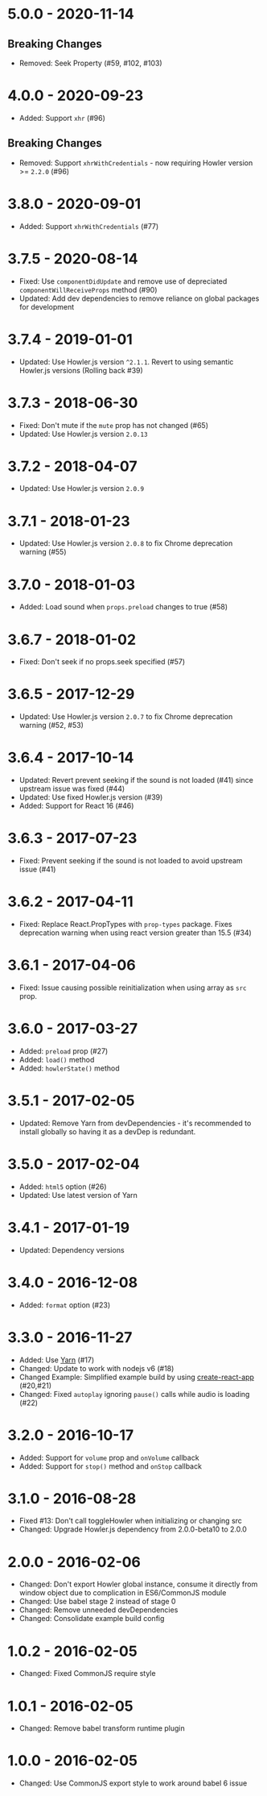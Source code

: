 # 5.0.0 - 2020-11-14

## Breaking Changes

- Removed: Seek Property (#59, #102, #103)

# 4.0.0 - 2020-09-23

- Added: Support `xhr` (#96)

## Breaking Changes

- Removed: Support `xhrWithCredentials` - now requiring Howler version >= `2.2.0` (#96)

# 3.8.0 - 2020-09-01

- Added: Support `xhrWithCredentials` (#77)

# 3.7.5 - 2020-08-14

- Fixed: Use `componentDidUpdate` and remove use of depreciated `componentWillReceiveProps` method (#90)
- Updated: Add dev dependencies to remove reliance on global packages for development

# 3.7.4 - 2019-01-01

- Updated: Use Howler.js version `^2.1.1`. Revert to using semantic Howler.js versions (Rolling back #39) 

# 3.7.3 - 2018-06-30

- Fixed: Don't mute if the `mute` prop has not changed (#65)
- Updated: Use Howler.js version `2.0.13`

# 3.7.2 - 2018-04-07

- Updated: Use Howler.js version `2.0.9`

# 3.7.1 - 2018-01-23

- Updated: Use Howler.js version `2.0.8` to fix Chrome deprecation warning (#55) 

# 3.7.0 - 2018-01-03

- Added: Load sound when `props.preload` changes to true (#58)

# 3.6.7 - 2018-01-02

- Fixed: Don't seek if no props.seek specified (#57) 

# 3.6.5 - 2017-12-29

- Updated: Use Howler.js version `2.0.7` to fix Chrome deprecation warning (#52, #53) 

# 3.6.4 - 2017-10-14

- Updated: Revert prevent seeking if the sound is not loaded (#41) since upstream issue was fixed (#44)
- Updated: Use fixed Howler.js version (#39)
- Added: Support for React 16 (#46)


# 3.6.3 - 2017-07-23

- Fixed: Prevent seeking if the sound is not loaded to avoid upstream issue (#41)


# 3.6.2 - 2017-04-11

- Fixed: Replace React.PropTypes with `prop-types` package. Fixes deprecation warning when using react version greater than 15.5 (#34)


# 3.6.1 - 2017-04-06

- Fixed: Issue causing possible reinitialization when using array as `src` prop.


# 3.6.0 - 2017-03-27

- Added: `preload` prop (#27)
- Added: `load()` method
- Added:  `howlerState()` method


# 3.5.1 - 2017-02-05

- Updated: Remove Yarn from devDependencies - it's recommended to install globally so having it  as a devDep is redundant.


# 3.5.0 - 2017-02-04

- Added: `html5` option (#26)
- Updated: Use latest version of Yarn


# 3.4.1 - 2017-01-19

- Updated: Dependency versions


# 3.4.0 - 2016-12-08

- Added: `format` option (#23)


# 3.3.0 - 2016-11-27

- Added: Use [Yarn](https://yarnpkg.com/) (#17)
- Changed: Update to work with nodejs v6 (#18)
- Changed Example: Simplified example build by using [create-react-app](https://github.com/facebookincubator/create-react-app) (#20,#21)
- Changed: Fixed `autoplay` ignoring `pause()` calls while audio is loading (#22)


# 3.2.0 - 2016-10-17

- Added: Support for `volume` prop and `onVolume` callback
- Added: Support for `stop()` method and `onStop` callback

# 3.1.0 - 2016-08-28

- Fixed #13: Don't call toggleHowler when initializing or changing src
- Changed: Upgrade Howler.js dependency from 2.0.0-beta10 to 2.0.0

# 2.0.0 - 2016-02-06

- Changed: Don't export Howler global instance, consume it
directly from window object due to complication in
ES6/CommonJS module
- Changed: Use babel stage 2 instead of stage 0
- Changed: Remove unneeded devDependencies
- Changed: Consolidate example build config

# 1.0.2 - 2016-02-05

- Changed: Fixed CommonJS require style

# 1.0.1 - 2016-02-05

- Changed: Remove babel transform runtime plugin

# 1.0.0 - 2016-02-05

- Changed: Use CommonJS export style to work around babel 6 issue
